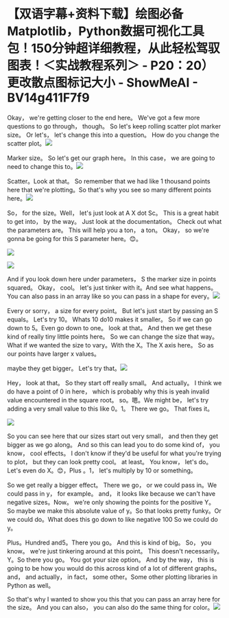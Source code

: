 # 【双语字幕+资料下载】绘图必备Matplotlib，Python数据可视化工具包！150分钟超详细教程，从此轻松驾驭图表！＜实战教程系列＞ - P20：20）更改散点图标记大小 - ShowMeAI - BV14g411F7f9

Okay， we're getting closer to the end here。 We've got a few more questions to go through， though。 So let's keep rolling scatter plot marker size。 Or let's， let's change this into a question。 How do you change the scatter plot。![](img/c145b6b0fe7ae6747470f17786d9ae72_1.png)

Marker size。 So let's get our graph here。 In this case， we are going to need to change this to。![](img/c145b6b0fe7ae6747470f17786d9ae72_3.png)

Scatter。Look at that。 So remember that we had like 1 thousand points here that we're plotting。So that's why you see so many different points here。![](img/c145b6b0fe7ae6747470f17786d9ae72_5.png)

So， for the size。Well， let's just look at A X dot Sc。 This is a great habit to get into， by the way。 Just look at the documentation。 Check out what the parameters are。 This will help you a ton， a ton。 Okay， so we're gonna be going for this S parameter here。😊。

![](img/c145b6b0fe7ae6747470f17786d9ae72_7.png)

![](img/c145b6b0fe7ae6747470f17786d9ae72_8.png)

And if you look down here under parameters， S the marker size in points squared。 Okay， cool。 let's just tinker with it。And see what happens。 You can also pass in an array like so you can pass in a shape for every。![](img/c145b6b0fe7ae6747470f17786d9ae72_10.png)

Every or sorry， a size for every point。 But let's just start by passing an S equals。 Let's try 10。 Whats 10 do10 makes it smaller。 So if we can go down to 5。Even go down to one。 look at that。 And then we get these kind of really tiny little points here。 So we can change the size that way。What if we wanted the size to vary。With the X。The X axis here。 So as our points have larger x values。

 maybe they get bigger。 Let's try that。![](img/c145b6b0fe7ae6747470f17786d9ae72_12.png)

Hey， look at that。 So they start off really small。 And actually。 I think we do have a point of 0 in here， which is probably why this is yeah invalid value encountered in the square root。 so。嗯。We might be， let's try adding a very small value to this like 0。1。 There we go。 That fixes it。

![](img/c145b6b0fe7ae6747470f17786d9ae72_14.png)

So you can see here that our sizes start out very small， and then they get bigger as we go along。 And so this can lead you to do some kind of， you know， cool effects。 I don't know if they'd be useful for what you're trying to plot， but they can look pretty cool。 at least。 You know， let's do。 Let's even do X。😊，Plus 。1， let's multiply by 10 or something。

 So we get really a bigger effect。 There we go， or we could pass in。We could pass in y， for example。 and， it looks like because we can't have negative sizes。Now。 we're only showing the points for the positive Y。 So maybe we make this absolute value of y。So that looks pretty funky。Or we could do。What does this go down to like negative 100 So we could do y。

Plus。Hundred and5。There you go。 And this is kind of big。 So， you know。 we're just tinkering around at this point。 This doesn't necessarily。Y。So there you go。 You got your size option。 And by the way， this is going to be how you would do this across kind of a lot of different graphs。 and， and actually， in fact， some other。Some other plotting libraries in Python as well。

 So that's why I wanted to show you this that you can pass an array here for the size。 And you can also， you can also do the same thing for color。![](img/c145b6b0fe7ae6747470f17786d9ae72_16.png)